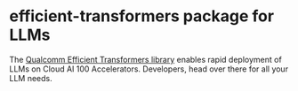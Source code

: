 # efficient-transformers package for LLMs
The [Qualcomm Efficient Transformers library](https://github.com/quic/efficient-transformers) enables rapid deployment of LLMs on Cloud AI 100 Accelerators. Developers, head over there for all your LLM needs. 
